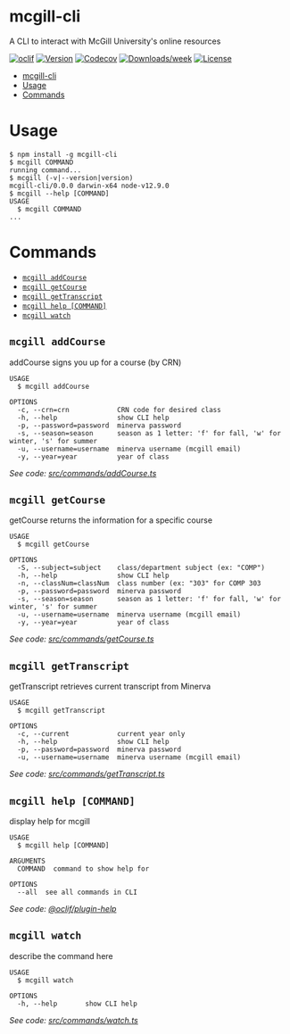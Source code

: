 # mcgill-cli

A CLI to interact with McGill University&#39;s online resources

[![oclif](https://img.shields.io/badge/cli-oclif-brightgreen.svg)](https://oclif.io)
[![Version](https://img.shields.io/npm/v/mcgill-cli.svg)](https://npmjs.org/package/mcgill-cli)
[![Codecov](https://codecov.io/gh/ValerianClerc/mcgill-cli/branch/master/graph/badge.svg)](https://codecov.io/gh/ValerianClerc/mcgill-cli)
[![Downloads/week](https://img.shields.io/npm/dw/mcgill-cli.svg)](https://npmjs.org/package/mcgill-cli)
[![License](https://img.shields.io/npm/l/mcgill-cli.svg)](https://github.com/ValerianClerc/mcgill-cli/blob/master/package.json)

<!-- toc -->

- [mcgill-cli](#mcgill-cli)
- [Usage](#usage)
- [Commands](#commands)
  <!-- tocstop -->

# Usage

<!-- usage -->

```sh-session
$ npm install -g mcgill-cli
$ mcgill COMMAND
running command...
$ mcgill (-v|--version|version)
mcgill-cli/0.0.0 darwin-x64 node-v12.9.0
$ mcgill --help [COMMAND]
USAGE
  $ mcgill COMMAND
...
```

<!-- usagestop -->

# Commands

<!-- commands -->

- [`mcgill addCourse`](#mcgill-addcourse)
- [`mcgill getCourse`](#mcgill-getcourse)
- [`mcgill getTranscript`](#mcgill-gettranscript)
- [`mcgill help [COMMAND]`](#mcgill-help-command)
- [`mcgill watch`](#mcgill-watch)

## `mcgill addCourse`

addCourse signs you up for a course (by CRN)

```
USAGE
  $ mcgill addCourse

OPTIONS
  -c, --crn=crn            CRN code for desired class
  -h, --help               show CLI help
  -p, --password=password  minerva password
  -s, --season=season      season as 1 letter: 'f' for fall, 'w' for winter, 's' for summer
  -u, --username=username  minerva username (mcgill email)
  -y, --year=year          year of class
```

_See code: [src/commands/addCourse.ts](https://github.com/ValerianClerc/mcgill-cli/blob/v0.0.0/src/commands/addCourse.ts)_

## `mcgill getCourse`

getCourse returns the information for a specific course

```
USAGE
  $ mcgill getCourse

OPTIONS
  -S, --subject=subject    class/department subject (ex: "COMP")
  -h, --help               show CLI help
  -n, --classNum=classNum  class number (ex: "303" for COMP 303
  -p, --password=password  minerva password
  -s, --season=season      season as 1 letter: 'f' for fall, 'w' for winter, 's' for summer
  -u, --username=username  minerva username (mcgill email)
  -y, --year=year          year of class
```

_See code: [src/commands/getCourse.ts](https://github.com/ValerianClerc/mcgill-cli/blob/v0.0.0/src/commands/getCourse.ts)_

## `mcgill getTranscript`

getTranscript retrieves current transcript from Minerva

```
USAGE
  $ mcgill getTranscript

OPTIONS
  -c, --current            current year only
  -h, --help               show CLI help
  -p, --password=password  minerva password
  -u, --username=username  minerva username (mcgill email)
```

_See code: [src/commands/getTranscript.ts](https://github.com/ValerianClerc/mcgill-cli/blob/v0.0.0/src/commands/getTranscript.ts)_

## `mcgill help [COMMAND]`

display help for mcgill

```
USAGE
  $ mcgill help [COMMAND]

ARGUMENTS
  COMMAND  command to show help for

OPTIONS
  --all  see all commands in CLI
```

_See code: [@oclif/plugin-help](https://github.com/oclif/plugin-help/blob/v2.2.1/src/commands/help.ts)_

## `mcgill watch`

describe the command here

```
USAGE
  $ mcgill watch

OPTIONS
  -h, --help       show CLI help
```

_See code: [src/commands/watch.ts](https://github.com/ValerianClerc/mcgill-cli/blob/v0.0.0/src/commands/watch.ts)_

<!-- commandsstop -->
